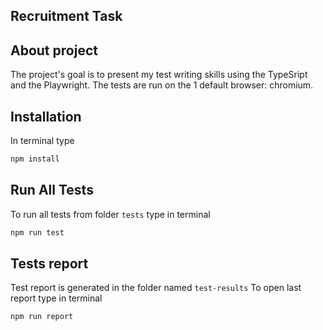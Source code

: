 ## Recruitment Task

## About project

The project's goal is to present my test writing skills using the TypeSript and the Playwright. The tests are run on the 1 default browser: chromium.

## Installation

In terminal type

```bash
npm install
```

## Run All Tests

To run all tests from folder `tests` type in terminal

```bash
npm run test
```

## Tests report

Test report is generated in the folder named `test-results`
To open last report type in terminal
```bash
npm run report
```